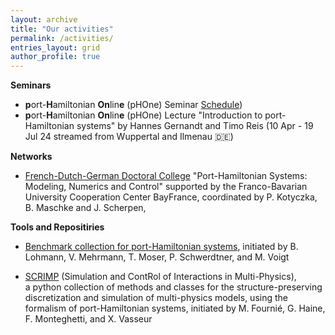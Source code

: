 ```yaml
---
layout: archive
title: "Our activities"
permalink: /activities/
entries_layout: grid
author_profile: true
---
```



**Seminars**

- **p**ort-**H**amiltonian **On**lin**e** (pHOne) Seminar [Schedule](https://www.fan.uni-wuppertal.de/de/port-hamiltonian-online-seminar-phone/))
- **p**ort-**H**amiltonian **On**lin**e** (pHOne) Lecture "Introduction to port-Hamiltonian systems" by Hannes Gernandt and Timo Reis (10 Apr - 19 Jul 24 streamed from Wuppertal and Ilmenau :de:)

**Networks**

- [French-Dutch-German Doctoral College](https://www.epc.ed.tum.de/en/rt/cdfa-phs/) "Port-Hamiltonian Systems: Modeling, Numerics and Control" 
 supported by the Franco-Bavarian University Cooperation Center BayFrance, 
 coordinated by P. Kotyczka, B. Maschke and J. Scherpen, 
 

**Tools and Repositiries**

- [Benchmark collection for port-Hamiltonian systems](https://algopaul.github.io/PortHamiltonianBenchmarkSystems/), 
 initiated by B. Lohmann, V. Mehrmann, T. Moser, P. Schwerdtner, and M. Voigt 
 
- [SCRIMP](https://g-haine.github.io/scrimp/) (Simulation and ContRol of Interactions in Multi-Physics),  
 a python collection of methods and classes for the structure-preserving discretization and simulation of multi-physics models, 
 using the formalism of port-Hamiltonian systems, 
 initiated by M. Fournié, G. Haine, F. Monteghetti, and X. Vasseur
